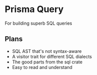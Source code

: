 # Prisma Query

For building superb SQL queries

## Plans

- SQL AST that's not syntax-aware
- A visitor trait for different SQL dialects
- The good parts from the sql crate
- Easy to read and understand
